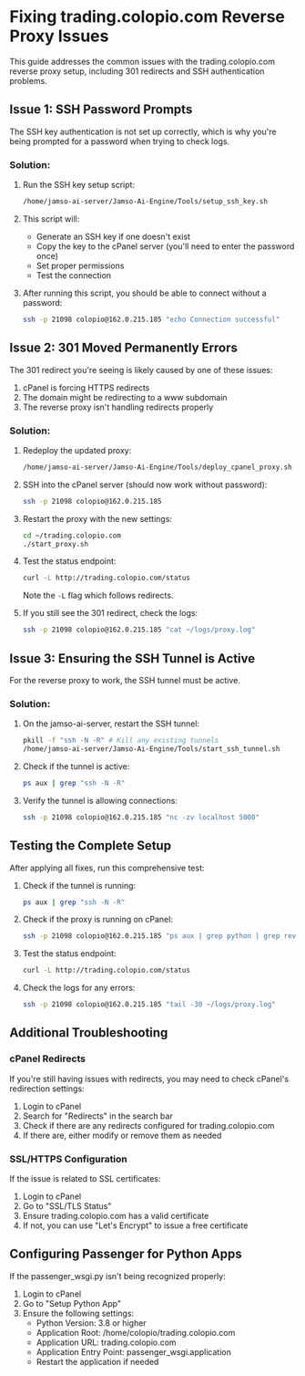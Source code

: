 # Fixing trading.colopio.com Reverse Proxy Issues

This guide addresses the common issues with the trading.colopio.com reverse proxy setup, including 301 redirects and SSH authentication problems.

## Issue 1: SSH Password Prompts

The SSH key authentication is not set up correctly, which is why you're being prompted for a password when trying to check logs.

### Solution:

1. Run the SSH key setup script:
   ```bash
   /home/jamso-ai-server/Jamso-Ai-Engine/Tools/setup_ssh_key.sh
   ```

2. This script will:
   - Generate an SSH key if one doesn't exist
   - Copy the key to the cPanel server (you'll need to enter the password once)
   - Set proper permissions
   - Test the connection

3. After running this script, you should be able to connect without a password:
   ```bash
   ssh -p 21098 colopio@162.0.215.185 "echo Connection successful"
   ```

## Issue 2: 301 Moved Permanently Errors

The 301 redirect you're seeing is likely caused by one of these issues:

1. cPanel is forcing HTTPS redirects
2. The domain might be redirecting to a www subdomain
3. The reverse proxy isn't handling redirects properly

### Solution:

1. Redeploy the updated proxy:
   ```bash
   /home/jamso-ai-server/Jamso-Ai-Engine/Tools/deploy_cpanel_proxy.sh
   ```

2. SSH into the cPanel server (should now work without password):
   ```bash
   ssh -p 21098 colopio@162.0.215.185
   ```

3. Restart the proxy with the new settings:
   ```bash
   cd ~/trading.colopio.com
   ./start_proxy.sh
   ```

4. Test the status endpoint:
   ```bash
   curl -L http://trading.colopio.com/status
   ```
   Note the `-L` flag which follows redirects.

5. If you still see the 301 redirect, check the logs:
   ```bash
   ssh -p 21098 colopio@162.0.215.185 "cat ~/logs/proxy.log"
   ```

## Issue 3: Ensuring the SSH Tunnel is Active

For the reverse proxy to work, the SSH tunnel must be active.

### Solution:

1. On the jamso-ai-server, restart the SSH tunnel:
   ```bash
   pkill -f "ssh -N -R" # Kill any existing tunnels
   /home/jamso-ai-server/Jamso-Ai-Engine/Tools/start_ssh_tunnel.sh
   ```

2. Check if the tunnel is active:
   ```bash
   ps aux | grep "ssh -N -R"
   ```

3. Verify the tunnel is allowing connections:
   ```bash
   ssh -p 21098 colopio@162.0.215.185 "nc -zv localhost 5000"
   ```

## Testing the Complete Setup

After applying all fixes, run this comprehensive test:

1. Check if the tunnel is running:
   ```bash
   ps aux | grep "ssh -N -R"
   ```

2. Check if the proxy is running on cPanel:
   ```bash
   ssh -p 21098 colopio@162.0.215.185 "ps aux | grep python | grep reverse_proxy"
   ```

3. Test the status endpoint:
   ```bash
   curl -L http://trading.colopio.com/status
   ```

4. Check the logs for any errors:
   ```bash
   ssh -p 21098 colopio@162.0.215.185 "tail -30 ~/logs/proxy.log"
   ```

## Additional Troubleshooting

### cPanel Redirects

If you're still having issues with redirects, you may need to check cPanel's redirection settings:

1. Login to cPanel
2. Search for "Redirects" in the search bar
3. Check if there are any redirects configured for trading.colopio.com
4. If there are, either modify or remove them as needed

### SSL/HTTPS Configuration

If the issue is related to SSL certificates:

1. Login to cPanel
2. Go to "SSL/TLS Status"
3. Ensure trading.colopio.com has a valid certificate
4. If not, you can use "Let's Encrypt" to issue a free certificate

## Configuring Passenger for Python Apps

If the passenger_wsgi.py isn't being recognized properly:

1. Login to cPanel
2. Go to "Setup Python App"
3. Ensure the following settings:
   - Python Version: 3.8 or higher
   - Application Root: /home/colopio/trading.colopio.com
   - Application URL: trading.colopio.com
   - Application Entry Point: passenger_wsgi.application
   - Restart the application if needed
